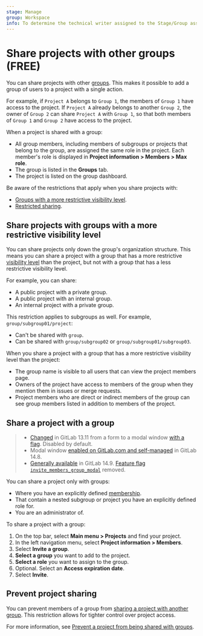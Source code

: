 ```yaml
---
stage: Manage
group: Workspace
info: To determine the technical writer assigned to the Stage/Group associated with this page, see https://about.gitlab.com/handbook/product/ux/technical-writing/#assignments
---
```


# Share projects with other groups **(FREE)**

You can share projects with other [groups](../../group/index.md). This makes it
possible to add a group of users to a project with a single action.

For example, if `Project A` belongs to `Group 1`, the members of `Group 1` have access to the project.
If `Project A` already belongs to another `Group 2`, the owner of `Group 2` can share `Project A`
with `Group 1`, so that both members of `Group 1` and `Group 2` have access to the project.

When a project is shared with a group:

- All group members, including members of subgroups or projects that belong to the group,
are assigned the same role in the project.
Each member's role is displayed in **Project information > Members > Max role**.
- The group is listed in the **Groups** tab.
- The project is listed on the group dashboard.

Be aware of the restrictions that apply when you share projects with:

- [Groups with a more restrictive visibility level](#share-projects-with-groups-with-a-more-restrictive-visibility-level).
- [Restricted sharing](#prevent-project-sharing).

## Share projects with groups with a more restrictive visibility level

You can share projects only down the group's organization structure. 
This means you can share a project with a group that has a more restrictive
[visibility level](../../public_access.md#project-and-group-visibility) than the project,
but not with a group that has a less restrictive visibility level.

For example, you can share:

- A public project with a private group.
- A public project with an internal group.
- An internal project with a private group.

This restriction applies to subgroups as well. For example, `group/subgroup01/project`:

- Can't be shared with `group`.
- Can be shared with `group/subgroup02` or `group/subgroup01/subgroup03`.

When you share a project with a group that has a more restrictive visibility level than the project:

- The group name is visible to all users that can view the project members page.
- Owners of the project have access to members of the group when they mention them in issues or merge requests.
- Project members who are direct or indirect members of the group can see
group members listed in addition to members of the project.

## Share a project with a group

> - [Changed](https://gitlab.com/gitlab-org/gitlab/-/issues/247208) in GitLab 13.11 from a form to a modal
    window [with a flag](../../feature_flags.md). Disabled by default.
> - Modal window [enabled on GitLab.com and self-managed](https://gitlab.com/gitlab-org/gitlab/-/issues/247208)
    in GitLab 14.8.
> - [Generally available](https://gitlab.com/gitlab-org/gitlab/-/issues/352526) in GitLab 14.9.
    [Feature flag `invite_members_group_modal`](https://gitlab.com/gitlab-org/gitlab/-/issues/352526) removed.

You can share a project only with groups:

- Where you have an explicitly defined [membership](index.md).
- That contain a nested subgroup or project you have an explicitly defined role for.
- You are an administrator of.

To share a project with a group:

1. On the top bar, select **Main menu > Projects** and find your project.
1. In the left navigation menu, select **Project information > Members**.
1. Select **Invite a group**.
1. **Select a group** you want to add to the project.
1. **Select a role** you want to assign to the group.
1. Optional. Select an **Access expiration date**.
1. Select **Invite**.

## Prevent project sharing

You can prevent members of a group from
[sharing a project with another group](../members/share_project_with_groups.md).
This restriction allows for tighter control over project access.

For more information, see [Prevent a project from being shared with groups](../../group/access_and_permissions.md#prevent-a-project-from-being-shared-with-groups).

